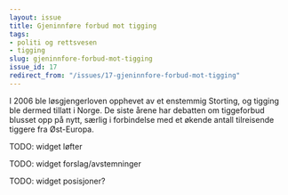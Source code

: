 ```yaml
---
layout: issue
title: Gjeninnføre forbud mot tigging
tags:
- politi og rettsvesen
- tigging
slug: gjeninnfore-forbud-mot-tigging
issue_id: 17
redirect_from: "/issues/17-gjeninnfore-forbud-mot-tigging"
---
```


I 2006 ble løsgjengerloven opphevet av et enstemmig Storting, og tigging ble dermed tillatt i Norge. De siste årene har debatten om tiggeforbud blusset opp på nytt, særlig i forbindelse med et økende antall tilreisende tiggere fra Øst-Europa. 

TODO: widget løfter

TODO: widget forslag/avstemninger

TODO: widget posisjoner?


